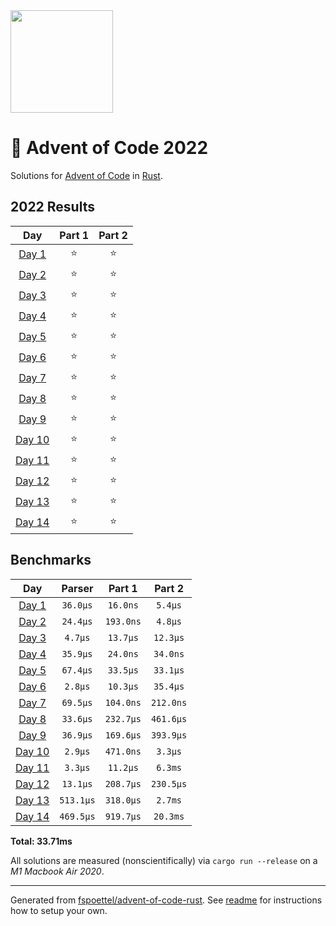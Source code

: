 <img src="./.assets/christmas_ferris.png" width="164">

# 🎄 Advent of Code 2022

Solutions for [Advent of Code](https://adventofcode.com/) in [Rust](https://www.rust-lang.org/).

<!--- advent_readme_stars table --->
## 2022 Results

| Day | Part 1 | Part 2 |
| :---: | :---: | :---: |
| [Day 1](https://adventofcode.com/2022/day/1) | ⭐ | ⭐ |
| [Day 2](https://adventofcode.com/2022/day/2) | ⭐ | ⭐ |
| [Day 3](https://adventofcode.com/2022/day/3) | ⭐ | ⭐ |
| [Day 4](https://adventofcode.com/2022/day/4) | ⭐ | ⭐ |
| [Day 5](https://adventofcode.com/2022/day/5) | ⭐ | ⭐ |
| [Day 6](https://adventofcode.com/2022/day/6) | ⭐ | ⭐ |
| [Day 7](https://adventofcode.com/2022/day/7) | ⭐ | ⭐ |
| [Day 8](https://adventofcode.com/2022/day/8) | ⭐ | ⭐ |
| [Day 9](https://adventofcode.com/2022/day/9) | ⭐ | ⭐ |
| [Day 10](https://adventofcode.com/2022/day/10) | ⭐ | ⭐ |
| [Day 11](https://adventofcode.com/2022/day/11) | ⭐ | ⭐ |
| [Day 12](https://adventofcode.com/2022/day/12) | ⭐ | ⭐ |
| [Day 13](https://adventofcode.com/2022/day/13) | ⭐ | ⭐ |
| [Day 14](https://adventofcode.com/2022/day/14) | ⭐ | ⭐ |
<!--- advent_readme_stars table --->

<!--- benchmarking table --->
## Benchmarks

| Day | Parser | Part 1 | Part 2 |
| :---: | :---: | :---: | :---:  |
| [Day 1](./src/bin/01.rs) | `36.0µs` | `16.0ns` | `5.4µs` |
| [Day 2](./src/bin/02.rs) | `24.4µs` | `193.0ns` | `4.8µs` |
| [Day 3](./src/bin/03.rs) | `4.7µs` | `13.7µs` | `12.3µs` |
| [Day 4](./src/bin/04.rs) | `35.9µs` | `24.0ns` | `34.0ns` |
| [Day 5](./src/bin/05.rs) | `67.4µs` | `33.5µs` | `33.1µs` |
| [Day 6](./src/bin/06.rs) | `2.8µs` | `10.3µs` | `35.4µs` |
| [Day 7](./src/bin/07.rs) | `69.5µs` | `104.0ns` | `212.0ns` |
| [Day 8](./src/bin/08.rs) | `33.6µs` | `232.7µs` | `461.6µs` |
| [Day 9](./src/bin/09.rs) | `36.9µs` | `169.6µs` | `393.9µs` |
| [Day 10](./src/bin/10.rs) | `2.9µs` | `471.0ns` | `3.3µs` |
| [Day 11](./src/bin/11.rs) | `3.3µs` | `11.2µs` | `6.3ms` |
| [Day 12](./src/bin/12.rs) | `13.1µs` | `208.7µs` | `230.5µs` |
| [Day 13](./src/bin/13.rs) | `513.1µs` | `318.0µs` | `2.7ms` |
| [Day 14](./src/bin/14.rs) | `469.5µs` | `919.7µs` | `20.3ms` |

**Total: 33.71ms**
<!--- benchmarking table --->

All solutions are measured (nonscientifically) via `cargo run --release` on a _M1 Macbook Air 2020_.

---

Generated from [fspoettel/advent-of-code-rust](https://github.com/fspoettel/advent-of-code-rust). See [readme](https://github.com/fspoettel/advent-of-code-rust#readme) for instructions how to setup your own.
